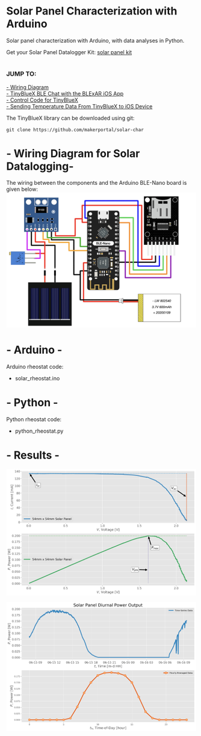 # Solar Panel Characterization with Arduino
Solar panel characterization with Arduino, with data analyses in Python.

Get your Solar Panel Datalogger Kit: [solar panel kit](https://makersportal.com/shop/solar-panel-datalogger-kit-for-arduino) <br>

# 
### JUMP TO:
<a href="#wiring">- Wiring Diagram</a><br>
<a href="#example">- TinyBlueX BLE Chat with the BLExAR iOS App</a><br>
<a href="#control">- Control Code for TinyBlueX</a><br>
<a href="#data">- Sending Temperature Data From TinyBlueX to iOS Device</a><br>

The TinyBlueX library can be downloaded using git:

    git clone https://github.com/makerportal/solar-char

<a id="wiring"></a>
# - Wiring Diagram for Solar Datalogging-

The wiring between the components and the Arduino BLE-Nano board is given below:
![Solar Char Wiring](/images/experiment_setup_wiring_github.jpg)

<a id="arduino"></a>
# - Arduino -

Arduino rheostat code:
- solar_rheostat.ino
    
<a id="python"></a>
# - Python -

Python rheostat code:
- python_rheostat.py

<a id="results"></a>
# - Results -
![Solar Panel Char Output](images/solar_panel_char_output.png)

![Solar Panel Diurnal Plot](images/solar_output_diurnal_profile_github.png)


